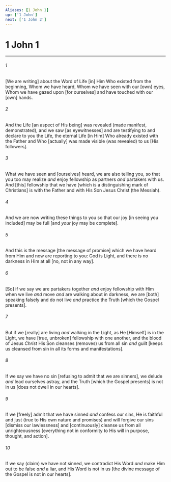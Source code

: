 ```yaml
---
Aliases: [1 John 1]
up: ['1 John']
next: ['1 John 2']
---
```

# 1 John 1

***


###### 1 


[We are writing] about the Word of Life [in] Him Who existed from the beginning, Whom we have heard, Whom we have seen with our [own] eyes, Whom we have gazed upon [for ourselves] and have touched with our [own] hands. 


###### 2 


And the Life [an aspect of His being] was revealed (made manifest, demonstrated), and we saw [as eyewitnesses] and are testifying to and declare to you the Life, the eternal Life [in Him] Who already existed with the Father and Who [actually] was made visible (was revealed) to us [His followers]. 


###### 3 


What we have seen and [ourselves] heard, we are also telling you, so that you too may realize _and_ enjoy fellowship as partners _and_ partakers with us. And [this] fellowship that we have [which is a distinguishing mark of Christians] is with the Father and with His Son Jesus Christ (the Messiah). 


###### 4 


And we are now writing these things to you so that our joy [in seeing you included] may be full [and _your_ joy may be complete]. 


###### 5 


And this is the message [the message of promise] which we have heard from Him and now are reporting to you: God is Light, and there is no darkness in Him at all [no, not in any way]. 


###### 6 


[So] if we say we are partakers together _and_ enjoy fellowship with Him when we live _and_ move _and_ are walking about in darkness, we are [both] speaking falsely and do not live _and_ practice the Truth [which the Gospel presents]. 


###### 7 


But if we [really] are living _and_ walking in the Light, as He [Himself] is in the Light, we have [true, unbroken] fellowship with one another, and the blood of Jesus _Christ_ His Son cleanses (removes) us from all sin _and_ guilt [keeps us cleansed from sin in all its forms and manifestations]. 


###### 8 


If we say we have no sin [refusing to admit that we are sinners], we delude _and_ lead ourselves astray, and the Truth [which the Gospel presents] is not in us [does not dwell in our hearts]. 


###### 9 


If we [freely] admit that we have sinned _and_ confess our sins, He is faithful and just (true to His own nature and promises) and will forgive our sins [dismiss our lawlessness] and [continuously] cleanse us from all unrighteousness [everything not in conformity to His will in purpose, thought, and action]. 


###### 10 


If we say (claim) we have not sinned, we contradict His Word _and_ make Him out to be false _and_ a liar, and His Word is not in us [the divine message of the Gospel is not in our hearts].
